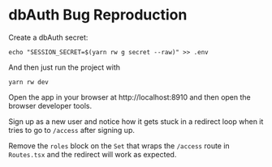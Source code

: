 # dbAuth Bug Reproduction

Create a dbAuth secret:
```shell
echo "SESSION_SECRET=$(yarn rw g secret --raw)" >> .env
```

And then just run the project with
```shell
yarn rw dev
```

Open the app in your browser at http://localhost:8910 and then open the browser
developer tools.

Sign up as a new user and notice how it gets stuck in a redirect loop when it
tries to go to `/access` after signing up.

Remove the `roles` block on the `Set` that wraps the `/access` route in
`Routes.tsx` and the redirect will work as expected.

